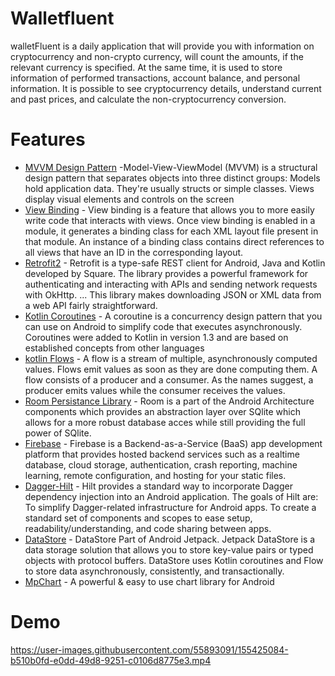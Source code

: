 # Walletfluent

walletFluent is a daily application that will provide you with information on cryptocurrency and non-crypto currency, will count the amounts, if the relevant currency is specified. At the same time, it is used to store information of performed transactions, account balance, and personal information.
It is possible to see cryptocurrency details, understand current and past prices, and calculate the non-cryptocurrency conversion.
# Features

- [MVVM Design Pattern](https://en.wikipedia.org/wiki/Model%E2%80%93view%E2%80%93viewmodel) -Model-View-ViewModel (MVVM) is a structural design pattern that separates objects into three distinct groups: Models hold application data. They're usually structs or simple classes. Views display visual elements and controls on the screen
- [View Binding](https://developer.android.com/topic/libraries/view-binding) - View binding is a feature that allows you to more easily write code that interacts with views. Once view binding is enabled in a module, it generates a binding class for each XML layout file present in that module. An instance of a binding class contains direct references to all views that have an ID in the corresponding layout.
- [Retrofit2](https://square.github.io/retrofit/) - Retrofit is a type-safe REST client for Android, Java and Kotlin developed by Square. The library provides a powerful framework for authenticating and interacting with APIs and sending network requests with OkHttp. ... This library makes downloading JSON or XML data from a web API fairly straightforward.
- [Kotlin Coroutines](https://developer.android.com/kotlin/coroutines#:~:text=A%20coroutine%20is%20a%20concurrency,simplify%20code%20that%20executes%20asynchronously.&text=On%20Android%2C%20coroutines%20help%20to,your%20app%20to%20become%20unresponsive.) - A coroutine is a concurrency design pattern that you can use on Android to simplify code that executes asynchronously. Coroutines were added to Kotlin in version 1.3 and are based on established concepts from other languages
- [kotlin Flows](https://developer.android.com/kotlin/flow) - A flow is a stream of multiple, asynchronously computed values. Flows emit values as soon as they are done computing them. A flow consists of a producer and a consumer. As the names suggest, a producer emits values while the consumer receives the values.
- [Room Persistance Library](https://developer.android.com/training/data-storage/room) - Room is a part of the Android Architecture components which provides an abstraction layer over SQlite which allows for a more robust database acces while still providing the full power of SQlite.
- [Firebase](https://firebase.google.com/docs) - Firebase is a Backend-as-a-Service (BaaS) app development platform that provides hosted backend services such as a realtime database, cloud storage, authentication, crash reporting, machine learning, remote configuration, and hosting for your static files.
- [Dagger-Hilt](https://developer.android.com/training/dependency-injection/hilt-android) - Hilt provides a standard way to incorporate Dagger dependency injection into an Android application. The goals of Hilt are: To simplify Dagger-related infrastructure for Android apps. To create a standard set of components and scopes to ease setup, readability/understanding, and code sharing between apps.
- [DataStore](https://developer.android.com/topic/libraries/architecture/datastore) - DataStore Part of Android Jetpack. Jetpack DataStore is a data storage solution that allows you to store key-value pairs or typed objects with protocol buffers. DataStore uses Kotlin coroutines and Flow to store data asynchronously, consistently, and transactionally.
- [MpChart](https://github.com/PhilJay/MPAndroidChart) - A powerful & easy to use chart library for Android

# Demo


https://user-images.githubusercontent.com/55893091/155425084-b510b0fd-e0dd-49d8-9251-c0106d8775e3.mp4













